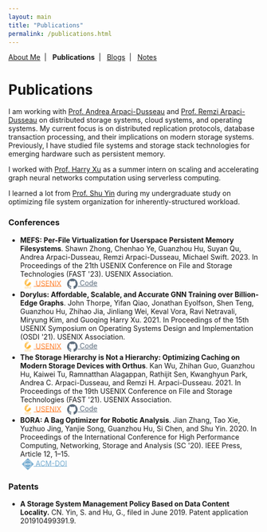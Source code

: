 ```yaml
---
layout: main
title: "Publications"
permalink: /publications.html
---
```


<p class="navigation-bar">
  <a href="/index.html">About Me</a>&nbsp;&nbsp;|&nbsp;&nbsp;
  <b>Publications</b>&nbsp;&nbsp;|&nbsp;&nbsp;
  <a href="/blogs.html">Blogs</a>&nbsp;&nbsp;|&nbsp;&nbsp;
  <a href="/notes.html">Notes</a>
</p>

# Publications

I am working with [Prof. Andrea Arpaci-Dusseau](http://pages.cs.wisc.edu/~dusseau/) and [Prof. Remzi Arpaci-Dusseau](http://pages.cs.wisc.edu/~remzi/) on distributed storage systems, cloud systems, and operating systems. My current focus is on distributed replication protocols, database transaction processing, and their implications on modern storage systems. Previously, I have studied file systems and storage stack technologies for emerging hardware such as persistent memory.

I worked with [Prof. Harry Xu](http://web.cs.ucla.edu/~harryxu/) as a summer intern on scaling and accelerating graph neural networks computation using serverless computing.

I learned a lot from [Prof. Shu Yin](http://sist.shanghaitech.edu.cn/2018/0502/c2739a24245/page.htm) during my undergraduate study on optimizing file system organization for inherently-structured workload.

<style>
  a.btn-acmdoi {
    color: #5499C7;
    opacity: 0.8;
    display: inline-block;
    padding-right: 5px;
  }
  a.btn-acmdoi:hover, a.btn-acmdoi:focus {
    opacity: 1;
  }

  a.btn-usenix {
    color: #ff6600;
    opacity: 0.8;
    display: inline-block;
    padding-right: 5px;
  }
  a.btn-usenix:hover, a.btn-usenix:focus {
    opacity: 1;
  }

  a.btn-github {
    color: #34495E;
    opacity: 0.8;
    display: inline-block;
    padding-right: 5px;
  }
  a.btn-github:hover, a.btn-github:focus {
    opacity: 1;
  }

  a.btn-pdf {
    color: #EC7063;
    opacity: 0.8;
    display: inline-block;
    padding-right: 5px;
  }
  a.btn-pdf:hover, a.btn-pdf:focus {
    opacity: 1;
  }

  img.paper-button {
    height: 24px;
    vertical-align: middle;
    padding-left: 3px;
  }
  img.paper-button-small {
    height: 21px;
    vertical-align: middle;
    padding-left: 3px;
  }
</style>

### Conferences

- <b>MEFS: Per-File Virtualization for Userspace Persistent Memory Filesystems</b>. Shawn Zhong, Chenhao Ye, Guanzhou Hu, Suyan Qu, Andrea Arpaci-Dusseau, Remzi Arpaci-Dusseau, Michael Swift. 2023. In Proceedings of the 21th USENIX Conference on File and Storage Technologies (FAST '23). USENIX Association. <br/>
    <a class="btn-usenix" href="https://www.usenix.org/conference/fast23/presentation/zhong" target="_blank"><img class="paper-button" src="/assets/img/usenix-button.svg" /> USENIX</a>
    <a class="btn-github" href="https://github.com/WiscADSL/MadFS" target="_blank"><img class="paper-button-small" src="/assets/img/github-button.svg" /> Code</a>
- <b>Dorylus: Affordable, Scalable, and Accurate GNN Training over Billion-Edge Graphs</b>. John Thorpe, Yifan Qiao, Jonathan Eyolfson, Shen Teng, Guanzhou Hu, Zhihao Jia, Jinliang Wei, Keval Vora, Ravi Netravali, Miryung Kim, and Guoqing Harry Xu. 2021. In Proceedings of the 15th USENIX Symposium on Operating Systems Design and Implementation (OSDI '21). USENIX Association. <br/>
    <a class="btn-usenix" href="https://www.usenix.org/conference/osdi21/presentation/thorpe" target="_blank"><img class="paper-button" src="/assets/img/usenix-button.svg" /> USENIX</a>
    <a class="btn-github" href="https://github.com/uclasystem/dorylus" target="_blank"><img class="paper-button-small" src="/assets/img/github-button.svg" /> Code</a>
- <b>The Storage Hierarchy is Not a Hierarchy: Optimizing Caching on Modern Storage Devices with Orthus</b>. Kan Wu, Zhihan Guo, Guanzhou Hu, Kaiwei Tu, Ramnatthan Alagappan, Rathijit Sen, Kwanghyun Park, Andrea C. Arpaci-Dusseau, and Remzi H. Arpaci-Dusseau. 2021. In Proceedings of the 19th USENIX Conference on File and Storage Technologies (FAST '21). USENIX Association. <br/>
    <a class="btn-usenix" href="https://www.usenix.org/conference/fast21/presentation/wu-kan" target="_blank"><img class="paper-button" src="/assets/img/usenix-button.svg" /> USENIX</a>
    <a class="btn-github" href="https://github.com/josehu07/nhc-demo" target="_blank"><img class="paper-button-small" src="/assets/img/github-button.svg" /> Code</a>
- <b>BORA: A Bag Optimizer for Robotic Analysis</b>. Jian Zhang, Tao Xie, Yuzhuo Jing, Yanjie Song, Guanzhou Hu, Si Chen, and Shu Yin. 2020. In Proceedings of the International Conference for High Performance Computing, Networking, Storage and Analysis (SC '20). IEEE Press, Article 12, 1–15. <br/>
    <a class="btn-acmdoi" href="https://dl.acm.org/doi/abs/10.5555/3433701.3433716" target="_blank"><img class="paper-button" src="/assets/img/acmdoi-button.svg" /> ACM-DOI</a>

### Patents

- <b>A Storage System Management Policy Based on Data Content Locality.</b> CN. Yin, S. and Hu, G., filed in June 2019. Patent application 201910499391.9.
